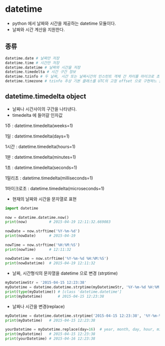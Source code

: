 # datetime

- python 에서 날짜와 시간을 제공하는 datetime 모듈이다.
- 날짜와 시간 계산을 지원한다.

## 종류

```python
datetime.date # 날짜만 저장
datetime.time # 시간만 저장
datetime.datetime # 날짜와 시간을 저장
datetime.timedelta # 시간 구간 정보
datetime.tzinfo # 두 날짜, 시간 또는 날짜시간의 인스턴트 객체 간 차이를 마이크로 초 해상도로 나타내는 기간
detetime.timezone # tzinfo 추상 기본 클래스를 UTC의 고정 offset 으로 구현하느 클래스

```

## datetime.timedelta object

- 날짜나 시간사이의 구간을 나타낸다. 
- timedelta 에 들어갈 인자값

1주  : datetime.timedelta(weeks=1)

1일 : datetime.timedelta(days=1)

1시간 : datetime.timedelta(hours=1)

1분 : datetime.timedelta(minutes=1)

1초 : datetime.timedelta(seconds=1)

1밀리초 : datetime.timedelta(milliseconds=1)

1마이크로초 : datetime.timedelta(microseconds=1)

- 현재의 날짜와 시간을 문자열로 표현

```python
import datetime
 
now = datetime.datetime.now()
print(now)          # 2015-04-19 12:11:32.669083
 
nowDate = now.strftime('%Y-%m-%d')
print(nowDate)      # 2015-04-19
 
nowTime = now.strftime('%H:%M:%S')
print(nowTime)      # 12:11:32
 
nowDatetime = now.strftime('%Y-%m-%d %H:%M:%S')
print(nowDatetime)  # 2015-04-19 12:11:32
```

- 날짜, 시간형식의 문자열을 datetime 으로 변경 (strptime)

```python
myDatetimeStr = '2015-04-15 12:23:38'
myDatetime = datetime.datetime.strptime(myDatetimeStr, '%Y-%m-%d %H:%M:%S')
print(type(myDatetime)) # [class 'datetime.datetime']
print(myDatetime)       # 2015-04-15 12:23:38
```

- 날짜나 시간을 변경(replace)

```python
myDatetime = datetime.datetime.strptime('2015-04-15 12:23:38', '%Y-%m-%d %H:%M:%S')
print(myDatetime)   # 2015-04-15 12:23:38
 
yourDatetime = myDatetime.replace(day=16)  # year, month, day, hour, minute, second
print(myDatetime)   # 2015-04-15 12:23:38
print(yourDatetime) # 2015-04-16 12:23:38
```

